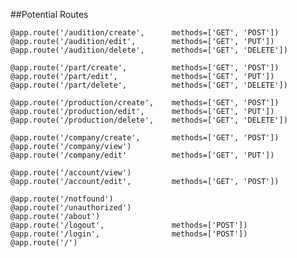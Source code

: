 
##Potential Routes

    @app.route('/audition/create',      methods=['GET', 'POST'])
    @app.route('/audition/edit',        methods=['GET', 'PUT'])
    @app.route('/audition/delete',      methods=['GET', 'DELETE'])

    @app.route('/part/create',          methods=['GET', 'POST'])
    @app.route('/part/edit',            methods=['GET', 'PUT'])
    @app.route('/part/delete',          methods=['GET', 'DELETE'])

    @app.route('/production/create',    methods=['GET', 'POST'])
    @app.route('/production/edit',      methods=['GET', 'PUT'])
    @app.route('/production/delete',    methods=['GET', 'DELETE'])

    @app.route('/company/create',       methods=['GET', 'POST'])
    @app.route('/company/view')
    @app.route('/company/edit'			methods=['GET', 'PUT'])

    @app.route('/account/view')
    @app.route('/account/edit',         methods=['GET', 'POST'])

    @app.route('/notfound')
    @app.route('/unauthorized')
    @app.route('/about')
    @app.route('/logout',               methods=['POST'])
    @app.route('/login',                methods=['POST'])
    @app.route('/')


